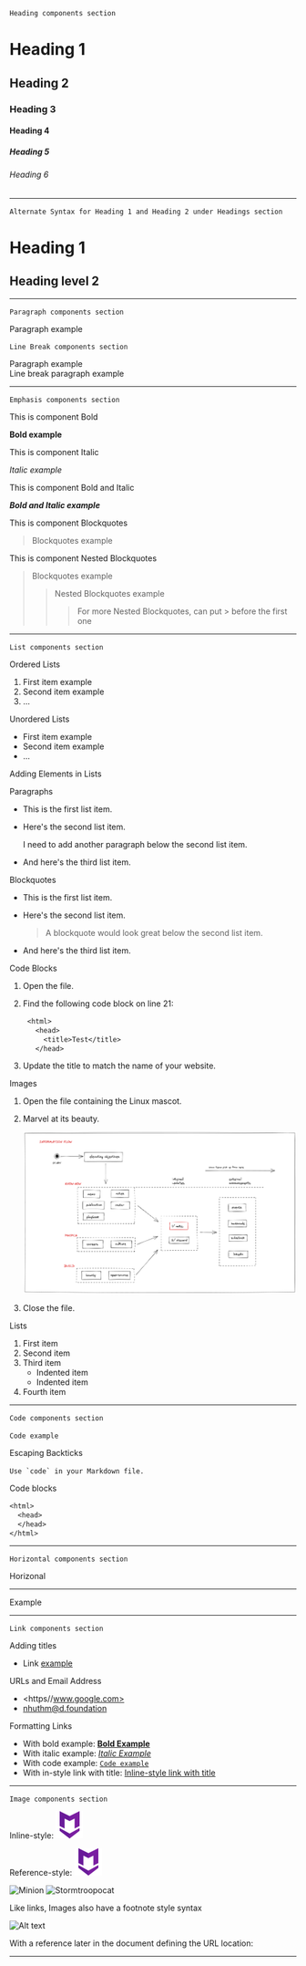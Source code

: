 ```
Heading components section
```

# Heading 1 

## Heading 2

### Heading 3

#### Heading 4

##### Heading 5

###### Heading 6

------

```
Alternate Syntax for Heading 1 and Heading 2 under Headings section
```

Heading 1
===============

Heading level 2
---------------

------
```
Paragraph components section
```

Paragraph example

```
Line Break components section
```

Paragraph example  
Line break paragraph example

------

```
Emphasis components section
```

This is component Bold

**Bold example**

This is component Italic

*Italic example*

This is component Bold and Italic

***Bold and Italic example***

This is component Blockquotes

>Blockquotes example

This is component Nested Blockquotes

>Blockquotes example
>>Nested Blockquotes example
>>>For more Nested Blockquotes, can put > before the first one

------

```
List components section
```

Ordered Lists

1. First item example
2. Second item example
3. ...

Unordered Lists

- First item example
- Second item example
- ...

Adding Elements in Lists

Paragraphs

* This is the first list item.
* Here's the second list item.

    I need to add another paragraph below the second list item.

* And here's the third list item.

Blockquotes

* This is the first list item.
* Here's the second list item.

    > A blockquote would look great below the second list item.

* And here's the third list item.

Code Blocks
1. Open the file.
2. Find the following code block on line 21:

        <html>
          <head>
            <title>Test</title>
          </head>

3. Update the title to match the name of your website.

Images

1. Open the file containing the Linux mascot.
2. Marvel at its beauty.

    ![Tux, the Linux mascot](/assets/information_flow.png)

3. Close the file.

Lists

1. First item
2. Second item
3. Third item
    - Indented item
    - Indented item
4. Fourth item

-----

```
Code components section
```

`Code example`

Escaping Backticks

``Use `code` in your Markdown file.``

Code blocks

    <html>
      <head>
      </head>
    </html>

-----

```
Horizontal components section
```

Horizonal

---
Example

-----

```
Link components section
```

Adding titles

* Link [example](https://www.google.com)

URLs and Email Address

* <https//www.google.com>
* <nhuthm@d.foundation>

Formatting Links

* With bold example: **[Bold Example](https://www.google.com)**
* With italic example: *[Italic Example](https://www.google.com)*
* With code example: [`Code example`](#code)
* With in-style link with title: [Inline-style link with title](https://www.google.com "Google's Homepage")

-----
```
Image components section
```
Inline-style:
![alt text](https://github.com/adam-p/markdown-here/raw/master/src/common/images/icon48.png "Logo Title Text 1")

Reference-style:
![alt text][logo]

[logo]: https://github.com/adam-p/markdown-here/raw/master/src/common/images/icon48.png "Logo Title Text 2"

![Minion](https://octodex.github.com/images/minion.png)
![Stormtroopocat](https://octodex.github.com/images/stormtroopocat.jpg "The Stormtroopocat")

Like links, Images also have a footnote style syntax

![Alt text][id]

With a reference later in the document defining the URL location:

[id]: https://octodex.github.com/images/dojocat.jpg  "The Dojocat"

----- 
